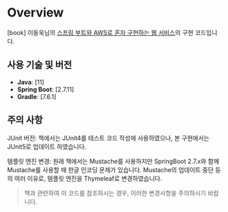 # Overview

[book] 이동욱님의 [스프링 부트와 AWS로 혼자 구현하는 웹 서비스](https://www.yes24.com/Product/Goods/83849117)의 구현 코드입니다.

## 사용 기술 및 버전

- **Java**: [11]
- **Spring Boot**: [2.7.11]
- **Gradle**: [7.6.1]

## 주의 사항

JUnit 버전: 책에서는 JUnit4를 테스트 코드 작성에 사용하였으나, 본 구현에서는 JUnit5로 업데이트 하였습니다.

템플릿 엔진 변경: 원래 책에서는 Mustache를 사용하지만 SpringBoot 2.7.x와 함께 Mustache를 사용할 때 한글 인코딩 문제가 있습니다. Mustache의 업데이트 중단 등의 여러 이유로, 템플릿 엔진을 Thymeleaf로 변경하였습니다.

> 책과 관련하여 이 코드를 참조하시는 경우, 이러한 변경사항을 주의하시기 바랍니다.
